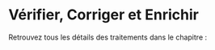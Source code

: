 # Vérifier, Corriger et Enrichir

Retrouvez tous les détails des traitements dans le chapitre : 




